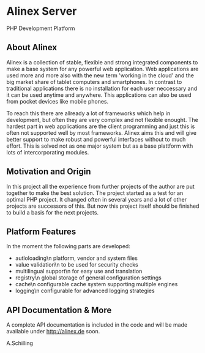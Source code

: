Alinex Server
=============

PHP Development Platform

About Alinex
------------

Alinex is a collection of stable, flexible and strong integrated components to make a base system for any powerful web application. Web applications are used more and more also with the new term 'working in the cloud' and the big market share of tablet computers and smartphones. In contrast to traditional applications there is no installation for each user neccessary and it can be used anytime and anywhere. This applications can also be used from pocket devices like mobile phones.

To reach this there are allready a lot of frameworks which help in development, but often they are very complex and not flexible enought. The hardest part in web applications are the client programming and just this is often not supported well by most frameworks. Alinex aims this and will give better support to make robust and powerful interfaces without to much effort. This is solved not as one major system but as a base plattform with lots of intercorporating modules.

Motivation and Origin
---------------------

In this project all the experience from further projects of the author are put together to make the best solution. The project started as a test for an optimal PHP project.
It changed often in several years and a lot of other projects are successors of this. But now this project itself should be finished to build a basis for the next projects.

Platform Features
-----------------

In the moment the following parts are developed:
- autloloading\n
  platform, vendor and system files
- value validation\n
  to be used for security checks
- multilingual support\n
  for easy use and translation
- registry\n
  global storage of general configuration settings
- cache\n
  configurable cache system supporting multiple engines
- logging\n
  configurable for advanced logging strategies

API Documentation & More
---------------------

A complete API documentation is included in the code and will be made available under http://alinex.de soon.

A.Schilling
